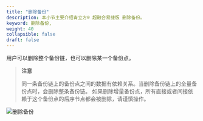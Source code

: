 ```yaml
---
title: "删除备份"
description: 本小节主要介绍青立方® 超融合易捷版 删除备份。 
keyword: 删除备份,
weight: 40
collapsible: false
draft: false
---
```


用户可以删除整个备份链，也可以删除某一个备份点。

> **注意**
> 
> 同一条备份链上的备份点之间的数据有依赖关系。当删除备份链上的全量备份点时，会删除整条备份链。 如果删除增量备份点，所有直接或者间接依赖于这个备份点的后序节点都会被删除，请谨慎操作。

![删除备份](../../_images/delete_backup.png)
